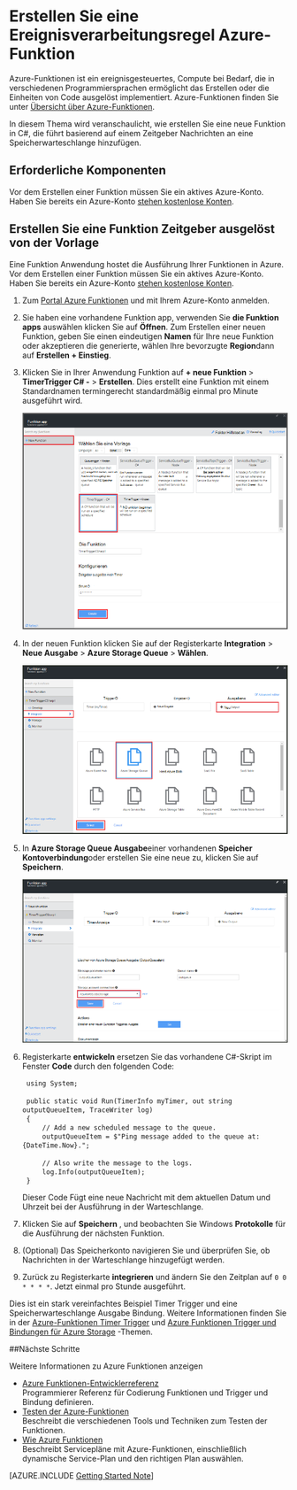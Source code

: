 <properties
   pageTitle="Erstellen Sie eine Ereignisverarbeitungsregel Funktion | Microsoft Azure"
   description="Azure Funktionen erstellen Sie eine C#-Funktion, die basierend auf einem Ereignis-Zeitgeber."
   services="functions"
   documentationCenter="na"
   authors="ggailey777"
   manager="erikre"
   editor=""
   tags=""
   />

<tags
   ms.service="functions"
   ms.devlang="multiple"
   ms.topic="get-started-article"
   ms.tgt_pltfrm="multiple"
   ms.workload="na"
   ms.date="09/25/2016"
   ms.author="glenga"/>
   
# <a name="create-an-event-processing-azure-function"></a>Erstellen Sie eine Ereignisverarbeitungsregel Azure-Funktion

Azure-Funktionen ist ein ereignisgesteuertes, Compute bei Bedarf, die in verschiedenen Programmiersprachen ermöglicht das Erstellen oder die Einheiten von Code ausgelöst implementiert. Azure-Funktionen finden Sie unter [Übersicht über Azure-Funktionen](functions-overview.md).

In diesem Thema wird veranschaulicht, wie erstellen Sie eine neue Funktion in C#, die führt basierend auf einem Zeitgeber Nachrichten an eine Speicherwarteschlange hinzufügen. 

## <a name="prerequisites"></a>Erforderliche Komponenten 

Vor dem Erstellen einer Funktion müssen Sie ein aktives Azure-Konto. Haben Sie bereits ein Azure-Konto [stehen kostenlose Konten](https://azure.microsoft.com/free/).

## <a name="create-a-timer-triggered-function-from-the-template"></a>Erstellen Sie eine Funktion Zeitgeber ausgelöst von der Vorlage

Eine Funktion Anwendung hostet die Ausführung Ihrer Funktionen in Azure. Vor dem Erstellen einer Funktion müssen Sie ein aktives Azure-Konto. Haben Sie bereits ein Azure-Konto [stehen kostenlose Konten](https://azure.microsoft.com/free/). 

1. Zum [Portal Azure Funktionen](https://functions.azure.com/signin) und mit Ihrem Azure-Konto anmelden.

2. Sie haben eine vorhandene Funktion app, verwenden Sie **die Funktion apps** auswählen klicken Sie auf **Öffnen**. Zum Erstellen einer neuen Funktion, geben Sie einen eindeutigen **Namen** für Ihre neue Funktion oder akzeptieren die generierte, wählen Ihre bevorzugte **Region**dann auf **Erstellen + Einstieg**. 

3. Klicken Sie in Ihrer Anwendung Funktion auf **+ neue Funktion** > **TimerTrigger C# -** > **Erstellen**. Dies erstellt eine Funktion mit einem Standardnamen termingerecht standardmäßig einmal pro Minute ausgeführt wird. 

    ![Erstellen Sie eine neue Funktion Zeitgeber ausgelöst](./media/functions-create-an-event-processing-function/functions-create-new-timer-trigger.png)

4. In der neuen Funktion klicken Sie auf der Registerkarte **Integration** > **Neue Ausgabe** > **Azure Storage Queue** > **Wählen**.

    ![Erstellen Sie eine neue Funktion Zeitgeber ausgelöst](./media/functions-create-an-event-processing-function/functions-create-storage-queue-output-binding.png)

5. In **Azure Storage Queue Ausgabe**einer vorhandenen **Speicher Kontoverbindung**oder erstellen Sie eine neue zu, klicken Sie auf **Speichern**. 

    ![Erstellen Sie eine neue Funktion Zeitgeber ausgelöst](./media/functions-create-an-event-processing-function/functions-create-storage-queue-output-binding-2.png)

6. Registerkarte **entwickeln** ersetzen Sie das vorhandene C#-Skript im Fenster **Code** durch den folgenden Code:

        using System;
        
        public static void Run(TimerInfo myTimer, out string outputQueueItem, TraceWriter log)
        {
            // Add a new scheduled message to the queue.
            outputQueueItem = $"Ping message added to the queue at: {DateTime.Now}.";
            
            // Also write the message to the logs.
            log.Info(outputQueueItem);
        }

    Dieser Code Fügt eine neue Nachricht mit dem aktuellen Datum und Uhrzeit bei der Ausführung in der Warteschlange.

7. Klicken Sie auf **Speichern** , und beobachten Sie Windows **Protokolle** für die Ausführung der nächsten Funktion.

8. (Optional) Das Speicherkonto navigieren Sie und überprüfen Sie, ob Nachrichten in der Warteschlange hinzugefügt werden.

9. Zurück zu Registerkarte **integrieren** und ändern Sie den Zeitplan auf `0 0 * * * *`. Jetzt einmal pro Stunde ausgeführt. 

Dies ist ein stark vereinfachtes Beispiel Timer Trigger und eine Speicherwarteschlange Ausgabe Bindung. Weitere Informationen finden Sie in der [Azure-Funktionen Timer Trigger](functions-bindings-timer.md) und [Azure Funktionen Trigger und Bindungen für Azure Storage](functions-bindings-storage.md) -Themen.

##<a name="next-steps"></a>Nächste Schritte

Weitere Informationen zu Azure Funktionen anzeigen

+ [Azure Funktionen-Entwicklerreferenz](functions-reference.md)  
Programmierer Referenz für Codierung Funktionen und Trigger und Bindung definieren.
+ [Testen der Azure-Funktionen](functions-test-a-function.md)  
Beschreibt die verschiedenen Tools und Techniken zum Testen der Funktionen.
+ [Wie Azure Funktionen](functions-scale.md)  
Beschreibt Servicepläne mit Azure-Funktionen, einschließlich dynamische Service-Plan und den richtigen Plan auswählen.  

[AZURE.INCLUDE [Getting Started Note](../../includes/functions-get-help.md)]

